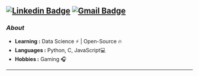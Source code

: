 [![Linkedin Badge](https://img.shields.io/badge/-koalaa-blue?style=flat-square&logo=Linkedin&logoColor=white&link=https://www.linkedin.com/in/koalaa//)](https://www.linkedin.com/in/koalaa/)  [![Gmail Badge](https://img.shields.io/badge/-williamhow97@gmail.com-c14438?style=flat-square&logo=Gmail&logoColor=white&link=mailto:williamhow97@gmail.com)](mailto:williamhow97@gmail.com)
---------------------------------------------------------------------------------------------------------------------------------------------------------------------------------
### <i>About</i>

-  **Learning :** Data Science :zap: | Open-Source :fire:	
-  **Languages :** Python, C, JavaScript💻
-  **Hobbies :** Gaming :headphones:
-----
